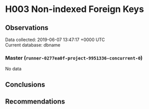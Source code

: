 # H003 Non-indexed Foreign Keys #

## Observations ##
Data collected: 2019-06-07 13:47:17 +0000 UTC  
Current database: dbname  

### Master (`runner-0277ea0f-project-9951336-concurrent-0`) ###


No data


## Conclusions ##


## Recommendations ##

